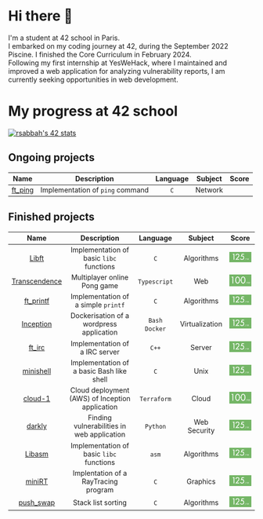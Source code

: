 # Hi there 👋

I'm a student at 42 school in Paris.<br>
I embarked on my coding journey at 42, during the September 2022 Piscine. I finished the Core Curriculum in February 2024.<br>
Following my first internship at YesWeHack, where I maintained and improved a web application for analyzing vulnerability reports, I am currently seeking opportunities in web development.<br>
# My progress at 42 school
[![rsabbah's 42 stats](https://badge.mediaplus.ma/greenbinary/rsabbah)](https://github.com/oakoudad/badge42)

## Ongoing projects
| Name | Description | Language | Subject | Score |
| :----: | :---------: | :------: | :-----: | :---: |
| <a href="https://github.com/haoov/ft_ping/tree/develop">ft_ping | Implementation of `ping` command | `C` | Network |

## Finished projects
| Name | Description | Language | Subject | Score |
| :----: | :---------: | :------: | :-----: | :---: |
| <a href="https://github.com/haoov/libft">Libft | Implementation of basic `libc` functions | `C` | Algorithms | <img src="images/grade-125.png" alt="Libft Score" width="90"> |
| <a href="https://github.com/haoov/ft_transcendence">Transcendence | Multiplayer online Pong game | `Typescript` | Web | <img src="images/grade-100.png" alt="Transcendence Score" width="90"> |
| <a href="https://github.com/haoov/ft_printf">ft_printf | Implementation of a simple `printf` | `C` | Algorithms | <img src="images/grade-125.png" alt="ft_printf Score" width="90"> |
| <a href="https://github.com/haoov/Inception">Inception | Dockerisation of a wordpress application | `Bash` `Docker` | Virtualization | <img src="images/grade-125.png" alt="Inception Score" width="90"> |
| <a href="https://github.com/haoov/ft_irc">ft_irc | Implementation of a IRC server | `C++` | Server | <img src="images/grade-125.png" alt="ft_irc Score" width="90"> |
| <a href="https://github.com/haoov/minishell">minishell | Implementation of a basic Bash like shell | `C` | Unix | <img src="images/grade-125.png" alt="minishell Score" width="90"> |
| <a href="https://github.com/haoov/cloud-1">cloud-1 | Cloud deployment (AWS) of Inception application | `Terraform` | Cloud | <img src="images/grade-100.png" alt="cloud-1 Score" width="90"> |
| <a href="https://github.com/haoov/darkly">darkly | Finding vulnerabilities in web application | `Python` | Web Security | <img src="images/grade-125.png" alt="darkly Score" width="90"> |
| <a href="https://github.com/haoov/Libasm">Libasm | Implementation of basic `libc` functions | `asm` | Algorithms | <img src="images/grade-125.png" alt="Libasm Score" width="90"> |
| <a href="https://github.com/haoov/miniRT/tree/norm">miniRT | Implentation of a RayTracing program | `C` | Graphics | <img src="images/grade-125.png" alt="miniRT Score" width="90"> |
| <a href="https://github.com/haoov/push_swap">push_swap | Stack list sorting | `C` | Algorithms | <img src="images/grade-125.png" alt="push_swap Score" width="90"> |
